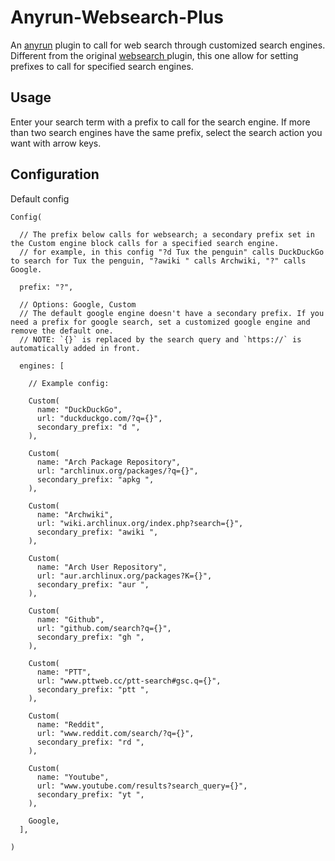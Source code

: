# Anyrun-Websearch-Plus
An [anyrun](https://github.com/Kirottu/anyrun) plugin to call for web search through customized search engines. Different from the original [ websearch ](https://github.com/Kirottu/anyrun/tree/master/plugins/websearch) plugin, this one allow for setting prefixes to call for specified search engines.

## Usage

Enter your search term with a prefix to call for the search engine. If more than two search engines have the same prefix, select the search action you want with arrow keys.

## Configuration

Default config

```ron
Config(

  // The prefix below calls for websearch; a secondary prefix set in the Custom engine block calls for a specified search engine.
  // for example, in this config "?d Tux the penguin" calls DuckDuckGo to search for Tux the penguin, "?awiki " calls Archwiki, "?" calls Google.

  prefix: "?",

  // Options: Google, Custom
  // The default google engine doesn't have a secondary prefix. If you need a prefix for google search, set a customized google engine and remove the default one.
  // NOTE: `{}` is replaced by the search query and `https://` is automatically added in front.

  engines: [

    // Example config:

    Custom(
      name: "DuckDuckGo",
      url: "duckduckgo.com/?q={}",
      secondary_prefix: "d ",
    ),

    Custom(
      name: "Arch Package Repository",
      url: "archlinux.org/packages/?q={}",
      secondary_prefix: "apkg ",
    ),

    Custom(
      name: "Archwiki",
      url: "wiki.archlinux.org/index.php?search={}",
      secondary_prefix: "awiki ",
    ),

    Custom(
      name: "Arch User Repository",
      url: "aur.archlinux.org/packages?K={}",
      secondary_prefix: "aur ",
    ),

    Custom(
      name: "Github",
      url: "github.com/search?q={}",
      secondary_prefix: "gh ",
    ),

    Custom(
      name: "PTT",
      url: "www.pttweb.cc/ptt-search#gsc.q={}",
      secondary_prefix: "ptt ",
    ),

    Custom(
      name: "Reddit",
      url: "www.reddit.com/search/?q={}",
      secondary_prefix: "rd ",
    ),

    Custom(
      name: "Youtube",
      url: "www.youtube.com/results?search_query={}",
      secondary_prefix: "yt ",
    ),

    Google,
  ],
     
)
```

